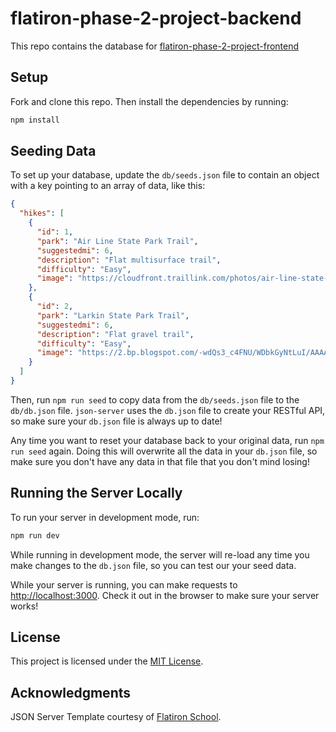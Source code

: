 # flatiron-phase-2-project-backend

This repo contains the database for [flatiron-phase-2-project-frontend](https://github.com/StephenCsengo/flatiron-phase-2-project-frontend)

## Setup

Fork and clone this repo. Then install the dependencies by running:

```sh
npm install
```

## Seeding Data

To set up your database, update the `db/seeds.json` file to contain an object
with a key pointing to an array of data, like this:
```json
{
  "hikes": [
    {
      "id": 1,
      "park": "Air Line State Park Trail",
      "suggestedmi": 6,
      "description": "Flat multisurface trail",
      "difficulty": "Easy",
      "image": "https://cloudfront.traillink.com/photos/air-line-state-park-trail_181851_sc.jpg"
    },
    {
      "id": 2,
      "park": "Larkin State Park Trail",
      "suggestedmi": 6,
      "description": "Flat gravel trail",
      "difficulty": "Easy",
      "image": "https://2.bp.blogspot.com/-wdQs3_c4FNU/WDbkGyNtLuI/AAAAAAAAB4U/aKA5QV7ueyUA44UyjeI_60pjs7S9hpl0gCEw/w1200-h630-p-k-no-nu/Hop%2BRiver%2BTr.%252C%2Brock%2Bcut%252C%2B7-11.jpg"
    }
  ]
}
```

Then, run `npm run seed` to copy data from the `db/seeds.json` file to the
`db/db.json` file. `json-server` uses the `db.json` file to create your RESTful
API, so make sure your `db.json` file is always up to date!

Any time you want to reset your database back to your original data, run
`npm run seed` again. Doing this will overwrite all the data in your `db.json`
file, so make sure you don't have any data in that file that you don't mind
losing!

## Running the Server Locally

To run your server in development mode, run:

```sh
npm run dev
```

While running in development mode, the server will re-load any time you make
changes to the `db.json` file, so you can test our your seed data.

While your server is running, you can make requests to
[http://localhost:3000](http://localhost:3000). Check it out in the browser to
make sure your server works!

## License

This project is licensed under the [MIT License](https://choosealicense.com/licenses/mit/).


## Acknowledgments

JSON Server Template courtesy of [Flatiron School](https://github.com/learn-co-curriculum/json-server-template).